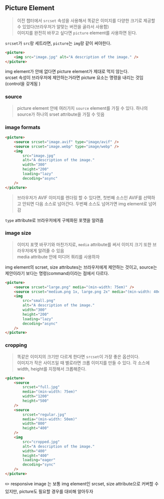 ## Picture Element

> 이전 챕터에서 `srcset` 속성을 사용해서 똑같은 이미지를 다양한 크기로 제공할 수 있었다(브라우저가 알맞는 버전을 골라서 사용함)\
> 이미지를 완전히 바꾸고 싶다면 `picture` element를 사용하면 된다.

`srcset`가 `src`랑 세트라면, `picture`는 `img`랑 같이 써야한다.

```html
<picture>
	<img src="image.jpg" alt="A description of the image." />
</picture>
```

img element가 안에 없다면 picture element가 제대로 먹지 않는다.\
srcset 속성이 브라우저에 제안하는거라면 picture 요소는 명령을 내리는 것임 (control을 갖게됨 )

### source

> picture element 안에 여러가지 `source` element를 가질 수 있다. 하나의 source가 하나의 srset attribute을 가질 수 잇음

### image formats

```html
<picture>
	<source srcset="image.avif" type="image/avif" />
	<source srcset="image.webp" type="image/webp" />
	<img
		src="image.jpg"
		alt="A description of the image."
		width="300"
		height="200"
		loading="lazy"
		decoding="async"
	/>
</picture>
```

> 브라우저가 AVIF 이미지를 렌더링 할 수 있다면, 첫번째 소스인 AVIF를 선택하고 안되면 다음 소스로 넘아간다. 두번째 소스도 넘어가면 img element로 넘어감

`type` attribute로 브라우저에게 구체화된 포맷을 알려줌

### image size

> 이미지 포맷 바꾸기와 마찬가지로, `media` attribute를 써서 이미지 크기 또한 브라우저에게 알려줄 수 있음\
> media attribute 안에 미디어 쿼리를 사용하자

img element의 scrset, size attributes는 브라우저에게 제안하는 것이고, source는 제안이라기 보다는 명령(command)이라는 점에서 다르다.

```html
<picture>
	<source srcset="large.png" media="(min-width: 75em)" />
	<source srcset="medium.png 1x, large.png 2x" media="(min-width: 40em)" />
	<img
		src="small.png"
		alt="A description of the image."
		width="300"
		height="200"
		loading="lazy"
		decoding="async"
	/>
</picture>
```

### cropping

> 똑같은 이미지의 크기만 다르게 한다면 `srcset`이 가장 좋은 옵션이다.\
> 이미지가 작은 사이즈일 때 별로라면 크롭 이미지를 만들 수 있다. 각 소스에 width, height를 지정해서 크롭해준다.

```html
<picture>
	<source
		srcset="full.jpg"
		media="(min-width: 75em)"
		width="1200"
		height="500"
	/>
	<source
		srcset="regular.jpg"
		media="(min-width: 50em)"
		width="800"
		height="400"
	/>
	<img
		src="cropped.jpg"
		alt="A description of the image."
		width="400"
		height="400"
		loading="eager"
		decoding="sync"
	/>
</picture>
```

✏️ responsive image 는 보통 img element인 srcset, size attribute으로 커버할 수 있지만, picture도 필요할 경우를 대비해 알아두자
